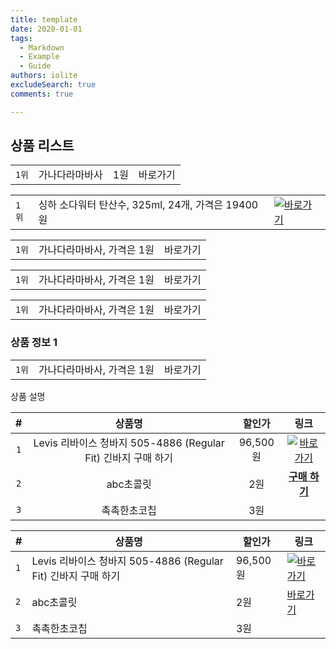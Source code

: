 ```yaml
---
title: template
date: 2020-01-01
tags:
  - Markdown
  - Example
  - Guide
authors: iolite
excludeSearch: true
comments: true

---
```


## 상품 리스트


|      |         |     |      |
| ---- | ------- | --- | ---- |
| `1위` | 가나다라마바사 | 1원  | 바로가기 |


| | | |
|-|-|-|
|`1위` | 싱하 소다워터 탄산수, 325ml, 24개, 가격은 19400원 | [![바로가기](https://i.imgur.com/f47gItK.png)](http://localhost:1313/partners/markdown/)|

| | | |
|-|-|-|
|`1위` | 가나다라마바사, 가격은 1원 | 바로가기|

| | | |
|-|-|-|
|`1위` | 가나다라마바사, 가격은 1원 | 바로가기|

| | | |
|-|-|-|
|`1위` | 가나다라마바사, 가격은 1원 | 바로가기|

### 상품 정보 1
| | | |
|-|-|-|
|`1위` | 가나다라마바사, 가격은 1원 | 바로가기|
상품 설명




| #    | 상품명     | 할인가 | 링크         |
| :---: | :-------: | :----: | :----------: |
| `1` | Levis 리바이스 청바지 505-4886 (Regular Fit) 긴바지 구매 하기 | 96,500원 |[![바로가기](https://i.imgur.com/aQkUqfT.png)](https://link.coupang.com/re/AFFSDP?lptag=AF5033054&pageKey=3746804&itemId=18509372&vendorItemId=3027199624&traceid=V0-153-1b4c16fc5bf4babb&requestid=20240308130734986152120812&token=31850C%7CGM)|
| `2` | abc초콜릿  | 2원   |        [**구매 하기**]((https://link.coupang.com/re/AFFSDP?lptag=AF5033054&pageKey=3746804&itemId=18509372&vendorItemId=3027199624&traceid=V0-153-1b4c16fc5bf4babb&requestid=20240308130734986152120812&token=31850C%7CGM))   |
| `3` | 촉촉한초코칩  | 3원   |            |


| #    | 상품명     | 할인가 | 링크         |
| ---- | ------- | ---- | ---------- |
| `1` | Levis 리바이스 청바지 505-4886 (Regular Fit) 긴바지 구매 하기 | 96,500원 | [![바로가기](https://i.imgur.com/aQkUqfT.png)](https://link.coupang.com/re/AFFSDP?lptag=AF5033054&pageKey=3746804&itemId=18509372&vendorItemId=3027199624&traceid=V0-153-1b4c16fc5bf4babb&requestid=20240308130734986152120812&token=31850C%7CGM)|
| `2` | abc초콜릿  | 2원   |        [바로가기]((https://link.coupang.com/re/AFFSDP?lptag=AF5033054&pageKey=3746804&itemId=18509372&vendorItemId=3027199624&traceid=V0-153-1b4c16fc5bf4babb&requestid=20240308130734986152120812&token=31850C%7CGM))      |
| `3` | 촉촉한초코칩  | 3원   |            |



